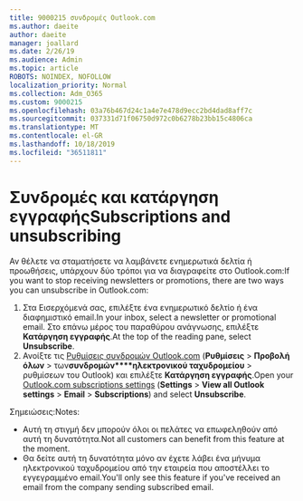 ```yaml
---
title: 9000215 συνδρομές Outlook.com
ms.author: daeite
author: daeite
manager: joallard
ms.date: 2/26/19
ms.audience: Admin
ms.topic: article
ROBOTS: NOINDEX, NOFOLLOW
localization_priority: Normal
ms.collection: Adm_O365
ms.custom: 9000215
ms.openlocfilehash: 03a76b467d24c1a4e7e478d9ecc2bd4dad8aff7c
ms.sourcegitcommit: 037331d71f06750d972c0b6278b23bb15c4806ca
ms.translationtype: MT
ms.contentlocale: el-GR
ms.lasthandoff: 10/18/2019
ms.locfileid: "36511811"
---
```

# <a name="subscriptions-and-unsubscribing"></a><span data-ttu-id="3fd49-102">Συνδρομές και κατάργηση εγγραφής</span><span class="sxs-lookup"><span data-stu-id="3fd49-102">Subscriptions and unsubscribing</span></span>

<span data-ttu-id="3fd49-103">Αν θέλετε να σταματήσετε να λαμβάνετε ενημερωτικά δελτία ή προωθήσεις, υπάρχουν δύο τρόποι για να διαγραφείτε στο Outlook.com:</span><span class="sxs-lookup"><span data-stu-id="3fd49-103">If you want to stop receiving newsletters or promotions, there are two ways you can unsubscribe in Outlook.com:</span></span>

1. <span data-ttu-id="3fd49-104">Στα Εισερχόμενά σας, επιλέξτε ένα ενημερωτικό δελτίο ή ένα διαφημιστικό email.</span><span class="sxs-lookup"><span data-stu-id="3fd49-104">In your inbox, select a newsletter or promotional email.</span></span> <span data-ttu-id="3fd49-105">Στο επάνω μέρος του παραθύρου ανάγνωσης, επιλέξτε **Κατάργηση εγγραφής**.</span><span class="sxs-lookup"><span data-stu-id="3fd49-105">At the top of the reading pane, select **Unsubscribe**.</span></span>
2. <span data-ttu-id="3fd49-106">Ανοίξτε τις [Ρυθμίσεις συνδρομών Outlook.com](https://outlook.live.com/mail/options/mail/brandsSubscriptions) (**Ρυθμίσεις** > **Προβολή όλων** > των**συνδρομών\*\*\*\*ηλεκτρονικού ταχυδρομείου** > ρυθμίσεων του Outlook) και επιλέξτε **Κατάργηση εγγραφής**.</span><span class="sxs-lookup"><span data-stu-id="3fd49-106">Open your [Outlook.com subscriptions settings](https://outlook.live.com/mail/options/mail/brandsSubscriptions) (**Settings** > **View all Outlook settings** > **Email** > **Subscriptions**) and select **Unsubscribe**.</span></span>

<span data-ttu-id="3fd49-107">Σημειώσεις:</span><span class="sxs-lookup"><span data-stu-id="3fd49-107">Notes:</span></span>

- <span data-ttu-id="3fd49-108">Αυτή τη στιγμή δεν μπορούν όλοι οι πελάτες να επωφεληθούν από αυτή τη δυνατότητα.</span><span class="sxs-lookup"><span data-stu-id="3fd49-108">Not all customers can benefit from this feature at the moment.</span></span>
- <span data-ttu-id="3fd49-109">Θα δείτε αυτή τη δυνατότητα μόνο αν έχετε λάβει ένα μήνυμα ηλεκτρονικού ταχυδρομείου από την εταιρεία που αποστέλλει το εγγεγραμμένο email.</span><span class="sxs-lookup"><span data-stu-id="3fd49-109">You'll only see this feature if you've received an email from the company sending subscribed email.</span></span>